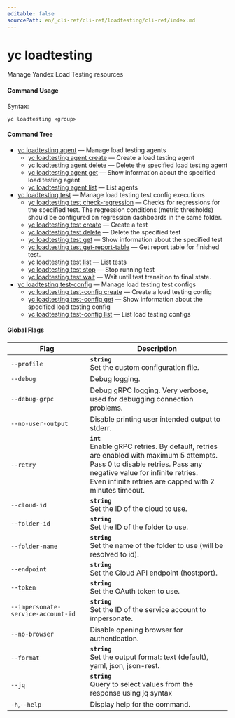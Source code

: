 ```yaml
---
editable: false
sourcePath: en/_cli-ref/cli-ref/loadtesting/cli-ref/index.md
---
```


# yc loadtesting

Manage Yandex Load Testing resources

#### Command Usage

Syntax: 

`yc loadtesting <group>`

#### Command Tree

- [yc loadtesting agent](agent/index.md) — Manage load testing agents
	- [yc loadtesting agent create](agent/create.md) — Create a load testing agent
	- [yc loadtesting agent delete](agent/delete.md) — Delete the specified load testing agent
	- [yc loadtesting agent get](agent/get.md) — Show information about the specified load testing agent
	- [yc loadtesting agent list](agent/list.md) — List agents
- [yc loadtesting test](test/index.md) — Manage load testing test config executions
	- [yc loadtesting test check-regression](test/check-regression.md) — Checks for regressions for the specified test.
The regression conditions (metric thresholds) should be configured on regression dashboards in the same folder.
	- [yc loadtesting test create](test/create.md) — Create a test
	- [yc loadtesting test delete](test/delete.md) — Delete the specified test
	- [yc loadtesting test get](test/get.md) — Show information about the specified test
	- [yc loadtesting test get-report-table](test/get-report-table.md) — Get report table for finished test.
	- [yc loadtesting test list](test/list.md) — List tests
	- [yc loadtesting test stop](test/stop.md) — Stop running test
	- [yc loadtesting test wait](test/wait.md) — Wait until test transition to final state.
- [yc loadtesting test-config](test-config/index.md) — Manage load testing test configs
	- [yc loadtesting test-config create](test-config/create.md) — Create a load testing config
	- [yc loadtesting test-config get](test-config/get.md) — Show information about the specified load testing config
	- [yc loadtesting test-config list](test-config/list.md) — List load testing configs

#### Global Flags

| Flag | Description |
|----|----|
|`--profile`|<b>`string`</b><br/>Set the custom configuration file.|
|`--debug`|Debug logging.|
|`--debug-grpc`|Debug gRPC logging. Very verbose, used for debugging connection problems.|
|`--no-user-output`|Disable printing user intended output to stderr.|
|`--retry`|<b>`int`</b><br/>Enable gRPC retries. By default, retries are enabled with maximum 5 attempts.<br/>Pass 0 to disable retries. Pass any negative value for infinite retries.<br/>Even infinite retries are capped with 2 minutes timeout.|
|`--cloud-id`|<b>`string`</b><br/>Set the ID of the cloud to use.|
|`--folder-id`|<b>`string`</b><br/>Set the ID of the folder to use.|
|`--folder-name`|<b>`string`</b><br/>Set the name of the folder to use (will be resolved to id).|
|`--endpoint`|<b>`string`</b><br/>Set the Cloud API endpoint (host:port).|
|`--token`|<b>`string`</b><br/>Set the OAuth token to use.|
|`--impersonate-service-account-id`|<b>`string`</b><br/>Set the ID of the service account to impersonate.|
|`--no-browser`|Disable opening browser for authentication.|
|`--format`|<b>`string`</b><br/>Set the output format: text (default), yaml, json, json-rest.|
|`--jq`|<b>`string`</b><br/>Query to select values from the response using jq syntax|
|`-h`,`--help`|Display help for the command.|
